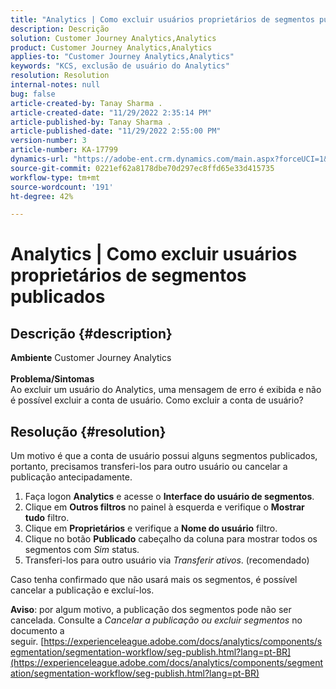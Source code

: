 ```yaml
---
title: "Analytics | Como excluir usuários proprietários de segmentos publicados"
description: Descrição
solution: Customer Journey Analytics,Analytics
product: Customer Journey Analytics,Analytics
applies-to: "Customer Journey Analytics,Analytics"
keywords: "KCS, exclusão de usuário do Analytics"
resolution: Resolution
internal-notes: null
bug: false
article-created-by: Tanay Sharma .
article-created-date: "11/29/2022 2:35:14 PM"
article-published-by: Tanay Sharma .
article-published-date: "11/29/2022 2:55:00 PM"
version-number: 3
article-number: KA-17799
dynamics-url: "https://adobe-ent.crm.dynamics.com/main.aspx?forceUCI=1&pagetype=entityrecord&etn=knowledgearticle&id=1db12f03-f36f-ed11-9562-6045bd006239"
source-git-commit: 0221ef62a8178dbe70d297ec8ffd65e33d415735
workflow-type: tm+mt
source-wordcount: '191'
ht-degree: 42%

---
```


# Analytics | Como excluir usuários proprietários de segmentos publicados

## Descrição {#description}

<b>Ambiente</b>
Customer Journey Analytics
<br> <br><b>Problema/Sintomas</b><br>Ao excluir um usuário do Analytics, uma mensagem de erro é exibida e não é possível excluir a conta de usuário. Como excluir a conta de usuário?<br>

## Resolução {#resolution}




Um motivo é que a conta de usuário possui alguns segmentos publicados, portanto, precisamos transferi-los para outro usuário ou cancelar a publicação antecipadamente.

1. Faça logon <b>Analytics</b> e acesse o <b>Interface do usuário de segmentos</b>.
2. Clique em <b>Outros filtros</b> no painel à esquerda e verifique o <b>Mostrar tudo</b> filtro.
3. Clique em <b>Proprietários</b> e verifique a <b>Nome do usuário</b> filtro.
4. Clique no botão <b>Publicado</b> cabeçalho da coluna para mostrar todos os segmentos com *Sim* status.
5. Transferi-los para outro usuário via *Transferir ativos*. (recomendado)


Caso tenha confirmado que não usará mais os segmentos, é possível cancelar a publicação e excluí-los.



<b>Aviso</b>: por algum motivo, a publicação dos segmentos pode não ser cancelada. Consulte a *Cancelar a publicação ou excluir segmentos* no documento a seguir. [https://experienceleague.adobe.com/docs/analytics/components/segmentation/segmentation-workflow/seg-publish.html?lang=pt-BR](https://experienceleague.adobe.com/docs/analytics/components/segmentation/segmentation-workflow/seg-publish.html?lang=pt-BR)


